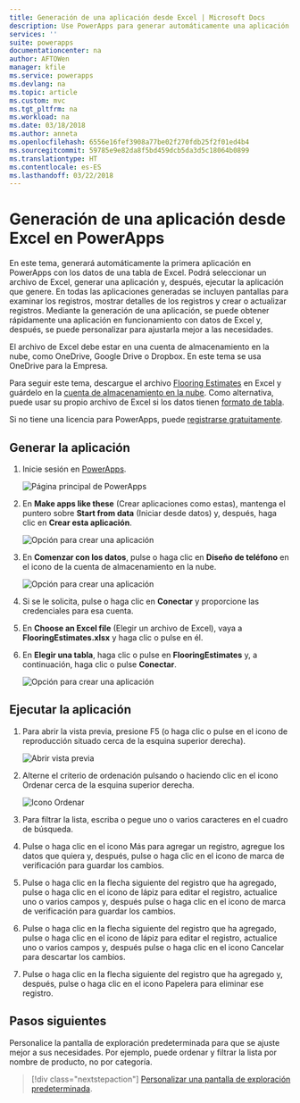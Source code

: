 ```yaml
---
title: Generación de una aplicación desde Excel | Microsoft Docs
description: Use PowerApps para generar automáticamente una aplicación mediante un archivo de Excel almacenado en una cuenta de almacenamiento en la nube.
services: ''
suite: powerapps
documentationcenter: na
author: AFTOWen
manager: kfile
ms.service: powerapps
ms.devlang: na
ms.topic: article
ms.custom: mvc
ms.tgt_pltfrm: na
ms.workload: na
ms.date: 03/18/2018
ms.author: anneta
ms.openlocfilehash: 6556e16fef3908a77be02f270fdb25f2f01ed4b4
ms.sourcegitcommit: 59785e9e82da8f5bd459dcb5da3d5c18064b0899
ms.translationtype: HT
ms.contentlocale: es-ES
ms.lasthandoff: 03/22/2018
---
```

# <a name="generate-an-app-from-excel-in-powerapps"></a>Generación de una aplicación desde Excel en PowerApps
En este tema, generará automáticamente la primera aplicación en PowerApps con los datos de una tabla de Excel. Podrá seleccionar un archivo de Excel, generar una aplicación y, después, ejecutar la aplicación que genere. En todas las aplicaciones generadas se incluyen pantallas para examinar los registros, mostrar detalles de los registros y crear o actualizar registros. Mediante la generación de una aplicación, se puede obtener rápidamente una aplicación en funcionamiento con datos de Excel y, después, se puede personalizar para ajustarla mejor a las necesidades. 

El archivo de Excel debe estar en una cuenta de almacenamiento en la nube, como OneDrive, Google Drive o Dropbox. En este tema se usa OneDrive para la Empresa.

Para seguir este tema, descargue el archivo [Flooring Estimates](https://az787822.vo.msecnd.net/documentation/get-started-from-data/FlooringEstimates.xlsx) en Excel y guárdelo en la [cuenta de almacenamiento en la nube](connections/cloud-storage-blob-connections.md). Como alternativa, puede usar su propio archivo de Excel si los datos tienen [formato de tabla](https://support.office.com/article/Create-an-Excel-table-in-a-worksheet-E81AA349-B006-4F8A-9806-5AF9DF0AC664). 

Si no tiene una licencia para PowerApps, puede [registrarse gratuitamente](../signup-for-powerapps.md).

## <a name="generate-the-app"></a>Generar la aplicación
1. Inicie sesión en [PowerApps](https://web.powerapps.com).

    ![Página principal de PowerApps](./media/get-started-create-from-data/sign-in.png)

1. En **Make apps like these** (Crear aplicaciones como estas), mantenga el puntero sobre **Start from data** (Iniciar desde datos) y, después, haga clic en **Crear esta aplicación**.

    ![Opción para crear una aplicación](./media/get-started-create-from-data/make-this-app.png)

1. En **Comenzar con los datos**, pulse o haga clic en **Diseño de teléfono** en el icono de la cuenta de almacenamiento en la nube.

    ![Opción para crear una aplicación](./media/get-started-create-from-data/odfb-tile.png)

1. Si se le solicita, pulse o haga clic en **Conectar** y proporcione las credenciales para esa cuenta.

1. En **Choose an Excel file** (Elegir un archivo de Excel), vaya a **FlooringEstimates.xlsx** y haga clic o pulse en él. 

1. En **Elegir una tabla**, haga clic o pulse en **FlooringEstimates** y, a continuación, haga clic o pulse **Conectar**.

    ![Opción para crear una aplicación](./media/get-started-create-from-data/choose-table.png)

## <a name="run-the-app"></a>Ejecutar la aplicación
1. Para abrir la vista previa, presione F5 (o haga clic o pulse en el icono de reproducción situado cerca de la esquina superior derecha).

    ![Abrir vista previa](./media/get-started-create-from-data/open-preview.png)

1. Alterne el criterio de ordenación pulsando o haciendo clic en el icono Ordenar cerca de la esquina superior derecha.

    ![Icono Ordenar](./media/get-started-create-from-data/sort-icon.png)

1. Para filtrar la lista, escriba o pegue uno o varios caracteres en el cuadro de búsqueda.

1. Pulse o haga clic en el icono Más para agregar un registro, agregue los datos que quiera y, después, pulse o haga clic en el icono de marca de verificación para guardar los cambios.

1. Pulse o haga clic en la flecha siguiente del registro que ha agregado, pulse o haga clic en el icono de lápiz para editar el registro, actualice uno o varios campos y, después pulse o haga clic en el icono de marca de verificación para guardar los cambios.

1. Pulse o haga clic en la flecha siguiente del registro que ha agregado, pulse o haga clic en el icono de lápiz para editar el registro, actualice uno o varios campos y, después pulse o haga clic en el icono Cancelar para descartar los cambios.

1. Pulse o haga clic en la flecha siguiente del registro que ha agregado y, después, pulse o haga clic en el icono Papelera para eliminar ese registro.

## <a name="next-steps"></a>Pasos siguientes
Personalice la pantalla de exploración predeterminada para que se ajuste mejor a sus necesidades. Por ejemplo, puede ordenar y filtrar la lista por nombre de producto, no por categoría.

> [!div class="nextstepaction"]
> [Personalizar una pantalla de exploración predeterminada](customize-layout-sharepoint.md).